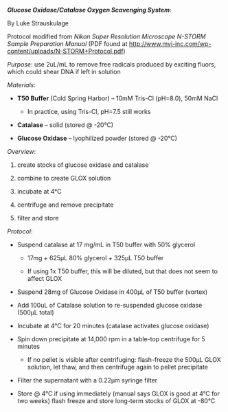 ***Glucose Oxidase/Catalase* *Oxygen Scavenging System***:

By Luke Strauskulage

Protocol modified from *Nikon Super Resolution Microscope N-STORM Sample
Preparation Manual* (PDF found at
<http://www.mvi-inc.com/wp-content/uploads/N-STORM+Protocol.pdf>)

*Purpose*: use 2uL/mL to remove free radicals produced by exciting
fluors, which could shear DNA if left in solution

*Materials*:

-   **T50 Buffer** (Cold Spring Harbor) – 10mM Tris-Cl (pH=8.0), 50mM
    NaCl

    -   In practice, using Tris-Cl, pH=7.5 still works

-   **Catalase** – solid (stored @ -20°C)

-   **Glucose Oxidase** – lyophilized powder (stored @ -20°C)

*Overview*:

1)  create stocks of glucose oxidase and catalase

2)  combine to create GLOX solution

3)  incubate at 4°C

4)  centrifuge and remove precipitate

5)  filter and store

*Protocol*:

-   Suspend catalase at 17 mg/mL in T50 buffer with 50% glycerol

    -   17mg + 625μL 80% glycerol + 325μL T50 buffer

    -   If using 1x T50 buffer, this will be diluted, but that does not
        seem to affect GLOX

-   Suspend 28mg of Glucose Oxidase in 400μL of T50 buffer (vortex)

-   Add 100uL of Catalase solution to re-suspended glucose oxidase
    (500μL total)

-   Incubate at 4°C for 20 minutes (catalase activates glucose oxidase)

-   Spin down precipitate at 14,000 rpm in a table-top centrifuge for 5
    minutes

    -   If no pellet is visible after centrifuging: flash-freeze the
        500μL GLOX solution, let thaw, and then centrifuge again to
        pellet precipitate

-   Filter the supernatant with a 0.22μm syringe filter

-   Store @ 4°C if using immediately (manual says GLOX is good at 4°C
    for two weeks) flash freeze and store long-term stocks of GLOX at
    -80°C


